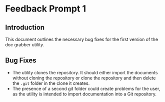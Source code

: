 # Feedback Prompt 1

## Introduction

This document outlines the necessary bug fixes for the first version of the doc grabber utility.

## Bug Fixes

- The utility clones the repository. It should either import the documents without cloning the repository or clone the repository and then delete the `.git` folder in the clone it creates.
- The presence of a second git folder could create problems for the user, as the utility is intended to import documentation into a Git repository.
